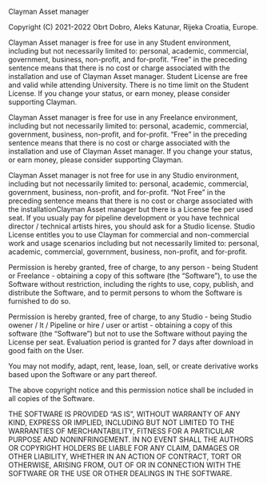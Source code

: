 Clayman Asset manager

Copyright (C) 2021-2022 Obrt Dobro, Aleks Katunar, Rijeka Croatia, Europe.


Clayman Asset manager is free for use in any Student environment, including but not necessarily limited to: personal, academic, commercial, government, business, non-profit, and for-profit. “Free” in the preceding sentence means that there is no cost or charge associated with the installation and use of Clayman Asset manager. Student License are free and valid while attending University. There is no time limit on the Student License.
If you change your status, or earn money, please consider supporting Clayman.


Clayman Asset manager is free for use in any Freelance environment, including but not necessarily limited to: personal, academic, commercial, government, business, non-profit, and for-profit. “Free” in the preceding sentence means that there is no cost or charge associated with the installation and use of Clayman Asset manager.
If you change your status, or earn money, please consider supporting Clayman.

Clayman Asset manager is not free for use in any Studio environment, including but not necessarily limited to: personal, academic, commercial, government, business, non-profit, and for-profit. “Not Free” in the preceding sentence means that there is no cost or charge associated with the installationClayman Asset manager but there is a License fee per used seat.
If you usualy pay for pipeline development or you have technical director / technical artists hires, you should ask for a Studio license. Studio License entitles you to use Clayman for commercial and non-commercial work and usage scenarios including but not necessarily limited to: personal, academic, commercial, government, business, non-profit, and for-profit.


Permission is hereby granted, free of charge, to any person - being Student or Freelance - obtaining a copy of this software (the “Software”), to use the Software without restriction, including the rights to use, copy, publish, and distribute the Software, and to permit persons to whom the Software is furnished to do so.

Permission is hereby granted, free of charge, to any Studio - being Studio owener / It / Pipeline or hire / user or artist - obtaining a copy of this software (the “Software”) but not to use the Software without paying the License per seat. Evaluation period is granted for 7 days after download in good faith on the User.


You may not modify, adapt, rent, lease, loan, sell, or create derivative works based upon the Software or any part thereof.

The above copyright notice and this permission notice shall be included in all copies of the Software.

THE SOFTWARE IS PROVIDED “AS IS”, WITHOUT WARRANTY OF ANY KIND, EXPRESS OR IMPLIED, INCLUDING BUT NOT LIMITED TO THE WARRANTIES OF MERCHANTABILITY, FITNESS FOR A PARTICULAR PURPOSE AND NONINFRINGEMENT. IN NO EVENT SHALL THE AUTHORS OR COPYRIGHT HOLDERS BE LIABLE FOR ANY CLAIM, DAMAGES OR OTHER LIABILITY, WHETHER IN AN ACTION OF CONTRACT, TORT OR OTHERWISE, ARISING FROM, OUT OF OR IN CONNECTION WITH THE SOFTWARE OR THE USE OR OTHER DEALINGS IN THE SOFTWARE.
